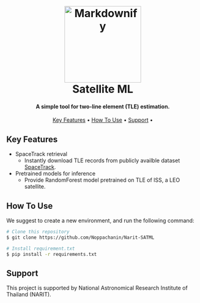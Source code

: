 
<h1 align="center">
  <br>
  <a href="http://www.amitmerchant.com/electron-markdownify"><img src="https://www.narit.or.th/_next/image?url=https%3A%2F%2Fweb-cms-service.narit.or.th%2Fassets%2F60b990f7-e977-4976-83c7-35820a3b826c&w=2048&q=75" alt="Markdownify" width="200"></a>
  <br>
  Satellite ML
  <br>
</h1>

<h4 align="center">A simple tool for two-line element (TLE) estimation.</h4>

<!--<a href="http://electron.atom.io" target="_blank">Electron</a> -->
<p align="center">
  <a href="#key-features">Key Features</a> •
  <a href="#how-to-use">How To Use</a> •
  <a href="#support">Support</a> •

</p>

<!-- ![screenshot](https://raw.githubusercontent.com/amitmerchant1990/electron-markdownify/master/app/img/markdownify.gif) -->

## Key Features

* SpaceTrack retrieval
  - Instantly download TLE records from publicly availble dataset [SpaceTrack](https://www.space-track.org/auth/login).
* Pretrained models for inference 
  - Provide RandomForest model pretrained on TLE of ISS, a LEO satellite.  
<!-- * GitHub Flavored Markdown  
* Syntax highlighting
* [KaTeX](https://khan.github.io/KaTeX/) Support
* Dark/Light mode
* Toolbar for basic Markdown formatting
* Supports multiple cursors
* Save the Markdown preview as PDF
* Emoji support in preview :tada:
* App will keep alive in tray for quick usage
* Full screen mode
  - Write distraction free.
* Cross platform
  - Windows, macOS and Linux ready. -->

## How To Use

<!-- To clone and run this application, you'll need [Git](https://git-scm.com) and [Node.js](https://nodejs.org/en/download/) (which comes with [npm](http://npmjs.com)) installed on your computer. From your command line: -->
We suggest to create a new environment, and run the following command:

```bash
# Clone this repository
$ git clone https://github.com/Noppachanin/Narit-SATML

# Install requirement.txt
$ pip install -r requirements.txt

```
<!--
> **Note**
> If you're using Linux Bash for Windows, [see this guide](https://www.howtogeek.com/261575/how-to-run-graphical-linux-desktop-applications-from-windows-10s-bash-shell/) or use `node` from the command prompt.


## Download

You can [download](https://github.com/amitmerchant1990/electron-markdownify/releases/tag/v1.2.0) the latest installable version of Markdownify for Windows, macOS and Linux.

## Emailware

Markdownify is an [emailware](https://en.wiktionary.org/wiki/emailware). Meaning, if you liked using this app or it has helped you in any way, I'd like you send me an email at <bullredeyes@gmail.com> about anything you'd want to say about this software. I'd really appreciate it!

## Credits

This software uses the following open source packages:

- [Electron](http://electron.atom.io/)
- [Node.js](https://nodejs.org/)
- [Marked - a markdown parser](https://github.com/chjj/marked)
- [showdown](http://showdownjs.github.io/showdown/)
- [CodeMirror](http://codemirror.net/)
- Emojis are taken from [here](https://github.com/arvida/emoji-cheat-sheet.com)
- [highlight.js](https://highlightjs.org/)

## Related

[Try Web version of Markdownify](https://notepad.js.org/markdown-editor/)

## Support

If you like this project and think it has helped in any way, consider buying me a coffee!

<a href="https://buymeacoffee.com/amitmerchant" target="_blank"><img src="app/img/bmc-button.png" alt="Buy Me A Coffee" style="height: 41px !important;width: 174px !important;box-shadow: 0px 3px 2px 0px rgba(190, 190, 190, 0.5) !important;-webkit-box-shadow: 0px 3px 2px 0px rgba(190, 190, 190, 0.5) !important;" ></a>

## You may also like...

- [Pomolectron](https://github.com/amitmerchant1990/pomolectron) - A pomodoro app
- [Correo](https://github.com/amitmerchant1990/correo) - A menubar/taskbar Gmail App for Windows and macOS

## License

MIT

---

> [amitmerchant.com](https://www.amitmerchant.com) &nbsp;&middot;&nbsp;
> GitHub [@amitmerchant1990](https://github.com/amitmerchant1990) &nbsp;&middot;&nbsp;
> Twitter [@amit_merchant](https://twitter.com/amit_merchant)
-->
## Support

This project is supported by National Astronomical Research Institute of Thailand (NARIT).
